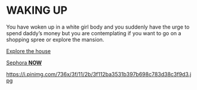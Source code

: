 # WAKING UP

You have woken up in a white girl body and you suddenly have the urge to spend daddy’s money but you are contemplating if you want to go on a shopping spree or explore the mansion.

[Explore the house](../explore/explore.md)

[Sephora **NOW**](../sephora/sephora.md)

https://i.pinimg.com/736x/3f/11/2b/3f112ba3531b397b698c783d38c3f9d3.jpg
